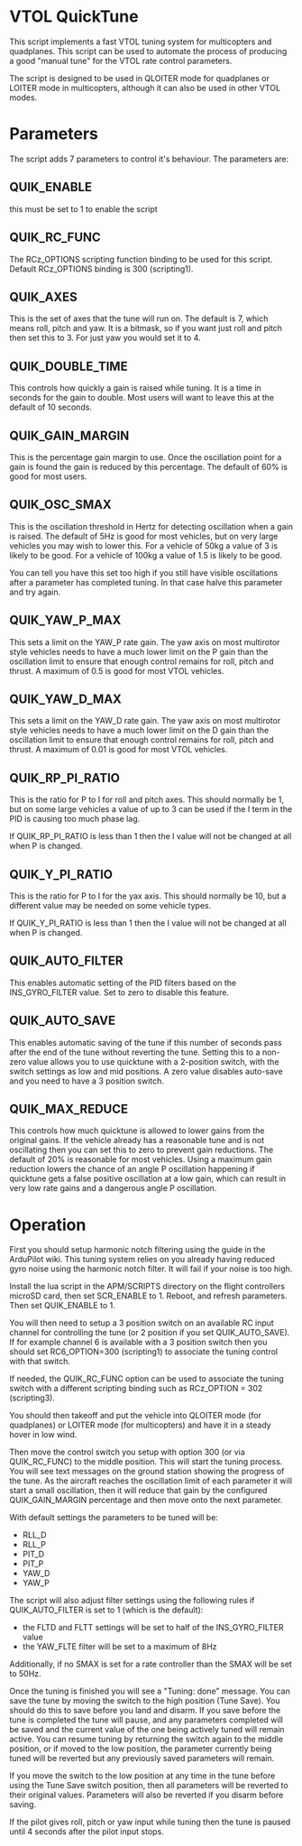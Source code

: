 # VTOL QuickTune

This script implements a fast VTOL tuning system for multicopters and
quadplanes. This script can be used to automate the process of
producing a good "manual tune" for the VTOL rate control parameters.

The script is designed to be used in QLOITER mode for quadplanes or
LOITER mode in multicopters, although it can also be used in other
VTOL modes.

# Parameters

The script adds 7 parameters to control it's behaviour. The parameters
are:

## QUIK_ENABLE

this must be set to 1 to enable the script

## QUIK_RC_FUNC

The RCz_OPTIONS scripting function binding to be used for this script.
Default RCz_OPTIONS binding is 300 (scripting1).

## QUIK_AXES

This is the set of axes that the tune will run on. The default is 7,
which means roll, pitch and yaw. It is a bitmask, so if you want just
roll and pitch then set this to 3. For just yaw you would set it to 4.

## QUIK_DOUBLE_TIME

This controls how quickly a gain is raised while tuning. It is a time
in seconds for the gain to double. Most users will want to leave this
at the default of 10 seconds.

## QUIK_GAIN_MARGIN

This is the percentage gain margin to use. Once the oscillation point
for a gain is found the gain is reduced by this percentage. The
default of 60% is good for most users.

## QUIK_OSC_SMAX

This is the oscillation threshold in Hertz for detecting oscillation
when a gain is raised. The default of 5Hz is good for most vehicles,
but on very large vehicles you may wish to lower this. For a vehicle
of 50kg a value of 3 is likely to be good. For a vehicle of 100kg a
value of 1.5 is likely to be good.

You can tell you have this set too high if you still have visible
oscillations after a parameter has completed tuning. In that case
halve this parameter and try again.

## QUIK_YAW_P_MAX

This sets a limit on the YAW_P rate gain. The yaw axis on most
multirotor style vehicles needs to have a much lower limit on the P
gain than the oscillation limit to ensure that enough control remains
for roll, pitch and thrust. A maximum of 0.5 is good for most VTOL
vehicles.

## QUIK_YAW_D_MAX

This sets a limit on the YAW_D rate gain. The yaw axis on most
multirotor style vehicles needs to have a much lower limit on the D
gain than the oscillation limit to ensure that enough control remains
for roll, pitch and thrust. A maximum of 0.01 is good for most VTOL
vehicles.

## QUIK_RP_PI_RATIO

This is the ratio for P to I for roll and pitch axes. This should
normally be 1, but on some large vehicles a value of up to 3 can be
used if the I term in the PID is causing too much phase lag.

If QUIK_RP_PI_RATIO is less than 1 then the I value will not be
changed at all when P is changed.

## QUIK_Y_PI_RATIO

This is the ratio for P to I for the yax axis. This should
normally be 10, but a different value may be needed on some vehicle
types.

If QUIK_Y_PI_RATIO is less than 1 then the I value will not be
changed at all when P is changed.

## QUIK_AUTO_FILTER

This enables automatic setting of the PID filters based on the
INS_GYRO_FILTER value. Set to zero to disable this feature.

## QUIK_AUTO_SAVE

This enables automatic saving of the tune if this number of seconds
pass after the end of the tune without reverting the tune. Setting
this to a non-zero value allows you to use quicktune with a 2-position
switch, with the switch settings as low and mid positions. A zero
value disables auto-save and you need to have a 3 position switch.

## QUIK_MAX_REDUCE

This controls how much quicktune is allowed to lower gains from the
original gains. If the vehicle already has a reasonable tune and is
not oscillating then you can set this to zero to prevent gain
reductions. The default of 20% is reasonable for most vehicles. Using
a maximum gain reduction lowers the chance of an angle P oscillation
happening if quicktune gets a false positive oscillation at a low
gain, which can result in very low rate gains and a dangerous angle P
oscillation.

# Operation

First you should setup harmonic notch filtering using the guide in the
ArduPilot wiki. This tuning system relies on you already having
reduced gyro noise using the harmonic notch filter. It will fail if
your noise is too high.

Install the lua script in the APM/SCRIPTS directory on the flight
controllers microSD card, then set SCR_ENABLE to 1. Reboot, and
refresh parameters. Then set QUIK_ENABLE to 1.

You will then need to setup a 3 position switch on an available RC
input channel for controlling the tune (or 2 position if you set
QUIK_AUTO_SAVE). If for example channel 6 is available with a 3
position switch then you should set RC6_OPTION=300 (scripting1) to associate the
tuning control with that switch.

If needed, the QUIK_RC_FUNC option can be used to associate the tuning switch
with a different scripting binding such as RCz_OPTION = 302 (scripting3).

You should then takeoff and put the vehicle into QLOITER mode (for
quadplanes) or LOITER mode (for multicopters) and have it in a steady
hover in low wind.

Then move the control switch you setup with option 300 (or via QUIK_RC_FUNC)
to the middle position. This will start the tuning process. You will see text
messages on the ground station showing the progress of the tune. As
the aircraft reaches the oscillation limit of each parameter it will
start a small oscillation, then it will reduce that gain by the
configured QUIK_GAIN_MARGIN percentage and then move onto the next
parameter.

With default settings the parameters to be tuned will be:

 - RLL_D
 - RLL_P
 - PIT_D
 - PIT_P
 - YAW_D
 - YAW_P

The script will also adjust filter settings using the following rules
if QUIK_AUTO_FILTER is set to 1 (which is the default):

 - the FLTD and FLTT settings will be set to half of the INS_GYRO_FILTER value
 - the YAW_FLTE filter will be set to a maximum of 8Hz

Additionally, if no SMAX is set for a rate controller than the SMAX will be set to 50Hz.

Once the tuning is finished you will see a "Tuning: done" message. You
can save the tune by moving the switch to the high position (Tune Save). You
should do this to save before you land and disarm. If you save before the tune is completed the tune will pause, and any parameters completed will be saved and the current value of the one being actively tuned will remain active. You can resume tuning by returning the switch again to the middle position, or if moved to the low position, the parameter currently being tuned will be reverted but any previously saved parameters will remain.

If you move the switch to the low position at any time in the tune before using the Tune Save switch position, then all parameters will be reverted to their original
values. Parameters will also be reverted if you disarm before saving.

If the pilot gives roll, pitch or yaw input while tuning then the tune
is paused until 4 seconds after the pilot input stops.
